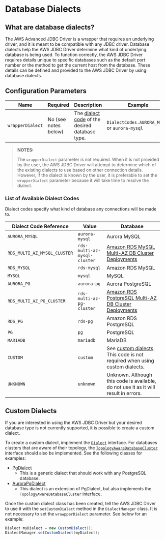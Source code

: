# Database Dialects

## What are database dialects?
The AWS Advanced JDBC Driver is a wrapper that requires an underlying driver, and it is meant to be compatible with any JDBC driver. Database dialects help the AWS JDBC Driver determine what kind of underlying database is being used. To function correctly, the AWS JDBC Driver requires details unique to specific databases such as the default port number or the method to get the current host from the database. These details can be defined and provided to the AWS JDBC Driver by using database dialects. 

## Configuration Parameters
| Name             | Required             | Description                                                                        | Example                                       |
|------------------|----------------------|------------------------------------------------------------------------------------|-----------------------------------------------|
| `wrapperDialect` | No (see notes below) | The [dialect code](#list-of-available-dialect-codes) of the desired database type. | `DialectCodes.AURORA_MYSQL` or `aurora-mysql` |

> **NOTES:** 
> 
> The `wrapperDialect` parameter is not required. When it is not provided by the user, the AWS JDBC Driver will attempt to determine which of the existing dialects to use based on other connection details. However, if the dialect is known by the user, it is preferable to set the `wrapperDialect` parameter because it will take time to resolve the dialect.

### List of Available Dialect Codes
Dialect codes specify what kind of database any connections will be made to.

| Dialect Code Reference | Value          | Database                                                                                       |
|------------------------|----------------|------------------------------------------------------------------------------------------------|
| `AURORA_MYSQL`         | `aurora-mysql` | Aurora MySQL                                                                                   |
| `RDS_MULTI_AZ_MYSQL_CLUSTER`        | `rds-multi-az-mysql-cluster`    | [Amazon RDS MySQL Multi-AZ DB Cluster Deployments](https://docs.aws.amazon.com/AmazonRDS/latest/UserGuide/multi-az-db-clusters-concepts.html)                 |
| `RDS_MYSQL`            | `rds-mysql`    | Amazon RDS MySQL                                                                               |
| `MYSQL`                | `mysql`        | MySQL                                                                                          |
| `AURORA_PG`            | `aurora-pg`    | Aurora PostgreSQL                                                                              |
| `RDS_MULTI_AZ_PG_CLUSTER`        | `rds-multi-az-pg-cluster`    | [Amazon RDS PostgreSQL Multi-AZ DB Cluster Deployments](https://docs.aws.amazon.com/AmazonRDS/latest/UserGuide/multi-az-db-clusters-concepts.html)                 |
| `RDS_PG`               | `rds-pg`       | Amazon RDS PostgreSQL                                                                          |
| `PG`                   | `pg`           | PostgreSQL                                                                                     |
| `MARIADB`              | `mariadb`      | MariaDB                                                                                        |
| `CUSTOM`               | `custom`       | See [custom dialects](#custom-dialects). This code is not required when using custom dialects. |
| `UNKNOWN`              | `unknown`      | Unknown. Although this code is available, do not use it as it will result in errors.           |

## Custom Dialects
If you are interested in using the AWS JDBC Driver but your desired database type is not currently supported, it is possible to create a custom dialect.

To create a custom dialect, implement the [`Dialect`](/wrapper/src/main/java/software/amazon/jdbc/dialect/Dialect.java) interface. For databases clusters that are aware of their topology, the [`TopologyAwareDatabaseCluster`](/wrapper/src/main/java/software/amazon/jdbc/dialect/TopologyAwareDatabaseCluster.java) interface should also be implemented. See the following classes for examples:

- [PgDialect](/wrapper/src/main/java/software/amazon/jdbc/dialect/PgDialect.java)
  - This is a generic dialect that should work with any PostgreSQL database.
- [AuroraPgDialect](/wrapper/src/main/java/software/amazon/jdbc/dialect/AuroraPgDialect.java)
  - This dialect is an extension of PgDialect, but also implements the `TopologyAwareDatabaseCluster` interface.

Once the custom dialect class has been created, tell the AWS JDBC Driver to use it with the `setCustomDialect` method in the `DialectManager` class. It is not necessary to set the `wrawpperDialect` parameter. See below for an example:

```java
Dialect myDialect = new CustomDialect();
DialectManager.setCustomDialect(myDialect);
```

